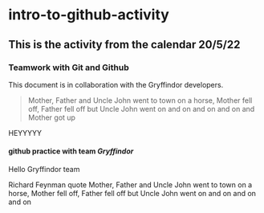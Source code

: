 # intro-to-github-activity
## This is the activity from the calendar 20/5/22

### Teamwork with Git and Github
This document is in collaboration with the Gryffindor developers.


> Mother, Father and Uncle John went to town on a horse, Mother fell off, Father fell off but Uncle John went on and on and on and on
> and Mother got up 

HEYYYYY

#### github practice with team ***Gryffindor***
Hello Gryffindor team


Richard Feynman quote
Mother, Father and Uncle John went to town on a horse, Mother fell off, Father fell off but Uncle John went on and on and on and on
